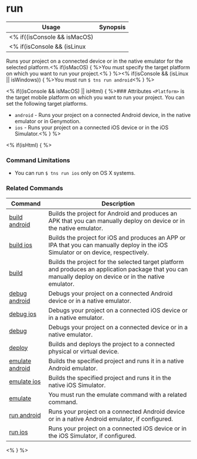 run
==========

Usage | Synopsis
---|---
<% if((isConsole && isMacOS) || isHtml) { %>General | `$ tns run <Platform>`<% } %>
<% if(isConsole && (isLinux || isWindows)) { %>General | `$ tns run android`<% } %>

Runs your project on a connected device or in the native emulator for the selected platform.<% if(isMacOS) { %>You must specify the target platform on which you want to run your project.<% } %><% if(isConsole && (isLinux || isWindows)) { %>You must run `$ tns run android`<% } %>

<% if((isConsole && isMacOS) || isHtml) { %>### Attributes
`<Platform>` is the target mobile platform on which you want to run your project. You can set the following target platforms.
* `android` - Runs your project on a connected Android device, in the native emulator or in Genymotion.
* `ios` - Runs your project on a connected iOS device or in the iOS Simulator.<% } %> 

<% if(isHtml) { %> 
### Command Limitations

* You can run `$ tns run ios` only on OS X systems.

### Related Commands

Command | Description
----------|----------
[build android](build-android.html) | Builds the project for Android and produces an APK that you can manually deploy on device or in the native emulator.
[build ios](build-ios.html) | Builds the project for iOS and produces an APP or IPA that you can manually deploy in the iOS Simulator or on device, respectively.
[build](build.html) | Builds the project for the selected target platform and produces an application package that you can manually deploy on device or in the native emulator.
[debug android](debug-android.html) | Debugs your project on a connected Android device or in a native emulator.
[debug ios](debug-ios.html) | Debugs your project on a connected iOS device or in a native emulator.
[debug](debug.html) | Debugs your project on a connected device or in a native emulator.
[deploy](deploy.html) | Builds and deploys the project to a connected physical or virtual device.
[emulate android](emulate-android.html) | Builds the specified project and runs it in a native Android emulator.
[emulate ios](emulate-ios.html) | Builds the specified project and runs it in the native iOS Simulator.
[emulate](emulate.html) | You must run the emulate command with a related command.
[run android](run-android.html) | Runs your project on a connected Android device or in a native Android emulator, if configured.
[run ios](run-ios.html) | Runs your project on a connected iOS device or in the iOS Simulator, if configured.
<% } %>